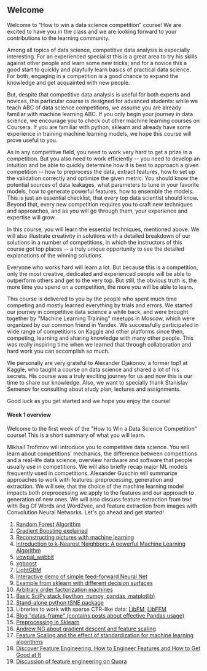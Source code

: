 ## Welcome

Welcome to “How to win a data science competition” course! We are excited to have you in the class and we are looking forward to your contributions to the learning community.

Among all topics of data science, competitive data analysis is especially interesting. For an experienced specialist this is a great area to try his skills against other people and learn some new tricks; and for a novice this a good start to quickly and playfully learn basics of practical data science. For both, engaging in a competition is a good chance to expand the knowledge and get acquainted with new people.

But, despite that competitive data analysis is useful for both experts and novices, this particular course is designed for advanced students: while we teach ABC of data science competitions, we assume you are already familiar with machine learning ABC. If you only begin your journey in data science, we encourage you to check out other machine learning courses on Coursera. If you are familiar with python, sklearn and already have some experience in training machine learning models, we hope this course will prove useful to you.

As in any competitive field, you need to work very hard to get a prize in a competition. But you also need to work efficiently -- you need to develop an intuition and be able to quickly determine how it is best to approach a given competition -- how to preprocess the data, extract features, how to set up the validation correctly and optimize the given metric. You should know the potential sources of data leakages, what parameters to tune in your favorite models, how to generate powerful features, how to ensemble the models. This is just an essential checklist, that every top data scientist should know. Beyond that, every new competition requires you to craft new techniques and approaches, and as you will go through them, your experience and expertise will grow.

In this course, you will learn the essential techniques, mentioned above. We will also illustrate creativity in solutions with a detailed breakdown of our solutions in a number of competitions, in which the instructors of this course got top places -- a truly unique opportunity to see the detailed explanations of the winning solutions.

Everyone who works hard will learn a lot. But because this is a competition, only the most creative, dedicated and experienced people will be able to outperform others and get to the very top. But still, the obvious truth is, the more time you spend on a competition, the more you will be able to learn.

This course is delivered to you by the people who spent much time competing and mostly learned everything by trials and errors. We started our journey in competitive data science a while back, and were brought together by "Machine Learning Training" meetups in Moscow, which were organized by our common friend in Yandex. We successfully participated in wide range of competitions on Kaggle and other platforms since then, competing, learning and sharing knowledge with many other people. This was really inspiring time when we learned that through collaboration and hard work you can accomplish so much.

We personally are very grateful to Alexander Djakonov, a former top1 at Kaggle, who taught a course on data science and shared a lot of his secrets. His course was a truly exciting journey for us and now this is our time to share our knowledge. Also, we want to specially thank Stanislav Semenov for consulting about study plan, lectures and assignments.

Good luck as you get started and we hope you enjoy the course!

#### Week 1 overview

Welcome to the first week of the "How to Win a Data Science Competition" course! This is a short summary of what you will learn.

Mikhail Trofimov will introduce you to competitive data science. You will learn about competitions' mechanics, the difference between competitions and a real-life data science, overview hardware and software that people usually use in competitions. We will also briefly recap major ML models frequently used in competitions.
Alexander Guschin will summarize approaches to work with features: preprocessing, generation and extraction. We will see, that the choice of the machine learning model impacts both preprocessing we apply to the features and our approach to generation of new ones. We will also discuss feature extraction from text with Bag Of Words and Word2vec, and feature extraction from images with Convolution Neural Networks.
Let's go ahead and get started!

1. [Random Forest Algorithm](https://www.datasciencecentral.com/profiles/blogs/random-forests-explained-intuitively)
2. [Gradient Boosting explained](http://arogozhnikov.github.io/2016/06/24/gradient_boosting_explained.html)
3. [Reconstructing pictures with machine learning](http://arogozhnikov.github.io/2016/02/09/DrawingPictureWithML.html)
4. [Introduction to k-Nearest Neighbors: A powerful Machine Learning Algorithm](https://www.analyticsvidhya.com/blog/2018/03/introduction-k-neighbours-algorithm-clustering/)
5. [vowpal_wabbit](https://github.com/VowpalWabbit/vowpal_wabbit)
6. [xgboost](https://github.com/dmlc/xgboost)
7. [LightGBM](https://github.com/Microsoft/LightGBM)
8. [Interactive demo of simple feed-forward Neural Net](http://playground.tensorflow.org/#activation=tanh&batchSize=10&dataset=circle&regDataset=reg-plane&learningRate=0.03&regularizationRate=0&noise=0&networkShape=4,2&seed=0.07950&showTestData=false&discretize=false&percTrainData=50&x=true&y=true&xTimesY=false&xSquared=false&ySquared=false&cosX=false&sinX=false&cosY=false&sinY=false&collectStats=false&problem=classification&initZero=false&hideText=false)
9. [Example from sklearn with different decision surfaces](https://scikit-learn.org/stable/auto_examples/classification/plot_classifier_comparison.html)
10. [Arbitrary order factorization machines](https://github.com/geffy/tffm)
11. [Basic SciPy stack (ipython, numpy, pandas, matplotlib)](https://www.scipy.org/)
12. [Stand-alone python tSNE package](https://github.com/danielfrg/tsne)
13. Libraries to work with sparse CTR-like data: [LibFM](http://www.libfm.org/), [LibFFM](https://www.csie.ntu.edu.tw/~cjlin/libffm/)
14. [Blog "datas-frame" (contains posts about effective Pandas usage)](https://tomaugspurger.github.io/)
15. [Preprocessing in Sklearn](http://scikit-learn.org/stable/modules/preprocessing.html)
16. [Andrew NG about gradient descent and feature scaling](https://www.coursera.org/learn/machine-learning/lecture/xx3Da/gradient-descent-in-practice-i-feature-scaling)
17. [Feature Scaling and the effect of standardization for machine learning algorithms](http://sebastianraschka.com/Articles/2014_about_feature_scaling.html)
18. [Discover Feature Engineering, How to Engineer Features and How to Get Good at It](https://machinelearningmastery.com/discover-feature-engineering-how-to-engineer-features-and-how-to-get-good-at-it/)
19. [Discussion of feature engineering on Quora](https://www.quora.com/What-are-some-best-practices-in-Feature-Engineering)